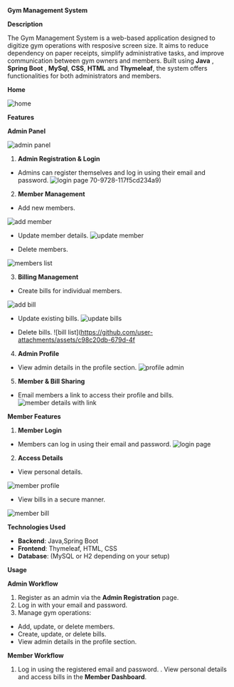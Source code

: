 **Gym Management System** 

**Description** 

The Gym Management System is a web-based application designed to digitize gym operations with resposive screen size.
It aims to reduce dependency on paper receipts, simplify administrative tasks, and improve 
communication between gym owners and members. Built using **Java** , **Spring Boot** , **MySql**, **CSS**, **HTML** and **Thymeleaf**, 
the system offers functionalities for both administrators and members. 

**Home**

![home](https://github.com/user-attachments/assets/36d1bba4-0677-4fe8-be01-01fb3e6ff6fb)

**Features** 

**Admin Panel** 

![admin panel](https://github.com/user-attachments/assets/9d2d2560-c80d-46a9-9b9f-31f9c4b3891a)

1. **Admin Registration & Login** 
- Admins can register themselves and log in using their email and password.
![login page](https://github.com/user-attachments/assets/7294164e-51d8-4a90-a915-317422041fdb)
70-9728-117f5cd234a9)

2. **Member Management** 
- Add new members.

![add member](https://github.com/user-attachments/assets/9e4ddb1e-0cff-4be8-af38-fbd879175ca9)

- Update member details.
![update member](https://github.com/user-attachments/assets/6884fd44-2999-4558-8ed8-c64ccce11f1b)

- Delete members.

![members list](https://github.com/user-attachments/assets/e9d1ff9a-a976-4969-af45-ac4b34c27ad4)

   
3. **Billing Management** 
- Create bills for individual members.
  
![add bill](https://github.com/user-attachments/assets/28144cad-27ca-4688-86f4-3f6d3d720a7d)

- Update existing bills.
![update bills](https://github.com/user-attachments/assets/108b8dfd-c462-475c-b0c7-47e6b66a2ca1)
 
- Delete bills.
![bill list](https://github.com/user-attachments/assets/c98c20db-679d-4f
   
4. **Admin Profile** 
- View admin details in the profile section.
![profile admin](https://github.com/user-attachments/assets/6123e9fe-f728-44c8-9e14-824a55b1a6aa)
 
5. **Member & Bill Sharing** 
- Email members a link to access their profile and bills.
![member details with link](https://github.com/user-attachments/assets/ba5ece7d-75ba-4210-9325-04f92cc9261a)

**Member Features** 

1. **Member Login** 
- Members can log in using their email and password.
![login page](https://github.com/user-attachments/assets/68969cf6-874a-4607-9412-98551148aba5)

2. **Access Details** 
- View personal details.

![member profile](https://github.com/user-attachments/assets/a4dde1ac-d14f-43c9-9ceb-77d307eebab4)

- View bills in a secure manner.

![member bill](https://github.com/user-attachments/assets/656b3393-0284-499a-8328-6f2fd1ad3c04)

**Technologies Used** 

- **Backend**: Java,Spring Boot 
- **Frontend**: Thymeleaf, HTML, CSS 
- **Database**: (MySQL or H2 depending on your setup) 

**Usage** 

**Admin Workflow** 

1. Register as an admin via the **Admin Registration** page. 
2. Log in with your email and password. 
3. Manage gym operations: 
- Add, update, or delete members. 
- Create, update, or delete bills. 
- View admin details in the profile section. 

**Member Workflow** 

1. Log in using the registered email and password. 
. View personal details and access bills in the **Member Dashboard**. 
